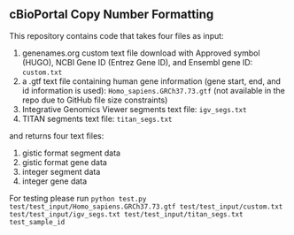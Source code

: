 ## cBioPortal Copy Number Formatting

This repository contains code that takes four files as input:

1. genenames.org custom text file download with Approved symbol (HUGO), NCBI Gene ID (Entrez Gene ID), and Ensembl gene ID: `custom.txt`
2. a .gtf text file containing human gene information (gene start, end, and id information is used): `Homo_sapiens.GRCh37.73.gtf` (not available in the repo due to GitHub file size constraints)
3. Integrative Genomics Viewer segments text file: `igv_segs.txt`
4. TITAN segments text file: `titan_segs.txt`

and returns four text files:

1. gistic format segment data
2. gistic format gene data
3. integer segment data
4. integer gene data

For testing please run `python test.py test/test_input/Homo_sapiens.GRCh37.73.gtf test/test_input/custom.txt test/test_input/igv_segs.txt test/test_input/titan_segs.txt test_sample_id`
